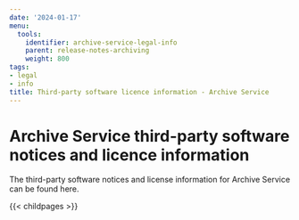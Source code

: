 ```yaml
---
date: '2024-01-17'
menu:
  tools:
    identifier: archive-service-legal-info
    parent: release-notes-archiving
    weight: 800
tags:
- legal
- info
title: Third-party software licence information - Archive Service
---
```


# Archive Service third-party software notices and licence information

The third-party software notices and license information for Archive Service can be found here.

{{< childpages >}}